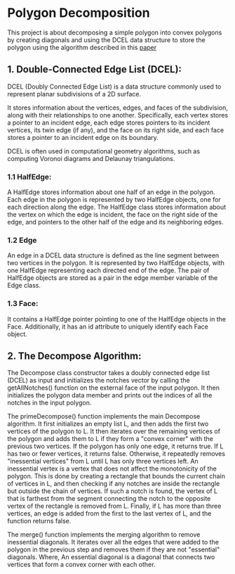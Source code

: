 # Polygon Decomposition

This project is about decomposing a simple polygon into convex polygons
by creating diagonals and using the DCEL data structure to
store the polygon using the algorithm described in this [paper](https://github.com/bharathvariar/Polygon-Decomposition/blob/main/Algorithms%20for%20the%20decomposition%20of%20a%20polygon%20into%20convex.pdf)

## 1. Double-Connected Edge List (DCEL):

DCEL (Doubly Connected Edge List) is a data structure commonly used to represent planar subdivisions of a
2D surface.

It stores information about the vertices, edges, and faces of the subdivision, along with their relationships to
one another. Specifically, each vertex stores a pointer to an incident edge, each edge stores pointers to its
incident vertices, its twin edge (if any), and the face on its right side, and each face stores a pointer to an
incident edge on its boundary.

DCEL is often used in computational geometry algorithms, such as computing Voronoi diagrams and Delaunay
triangulations.

### 1.1 HalfEdge:

A HalfEdge stores information about one half of an edge in the polygon. Each edge in the polygon is represented
by two HalfEdge objects, one for each direction along the edge. The HalfEdge class stores information about the
vertex on which the edge is incident, the face on the right side of the edge, and pointers to the other half of the edge
and its neighboring edges.

### 1.2 Edge

An edge in a DCEL data structure is defined as the line segment between two vertices in the polygon. It is represented by two HalfEdge
objects, with one HalfEdge representing each directed end of the edge. The pair of HalfEdge objects are stored as a pair in the edge member
variable of the Edge class.

### 1.3 Face:

It contains a HalfEdge pointer pointing to one of the HalfEdge objects in the Face. Additionally, it has an id attribute
to uniquely identify each Face object.

## 2. The Decompose Algorithm:

The Decompose class constructor takes a doubly connected edge list (DCEL) as input and initializes the notches vector
by calling the getAllNotches() function on the external face of the input polygon. It then initializes the polygon data
member and prints out the indices of all the notches in the input polygon.

The primeDecompose() function implements the main Decompose algorithm. It first initializes an empty list L, and then adds the
first two vertices of the polygon to L. It then iterates over the remaining vertices of the polygon and adds them to L
if they form a "convex corner" with the previous two vertices. If the polygon has only one edge, it returns true. If L
has two or fewer vertices, it returns false. Otherwise, it repeatedly removes "inessential vertices" from L until L has
only three vertices left. An inessential vertex is a vertex that does not affect the monotonicity of the polygon. This
is done by creating a rectangle that bounds the current chain of vertices in L, and then checking if any notches are
inside the rectangle but outside the chain of vertices. If such a notch is found, the vertex of L that is farthest from
the segment connecting the notch to the opposite vertex of the rectangle is removed from L. Finally, if L has more
than three vertices, an edge is added from the first to the last vertex of L, and the function returns false.

The merge() function implements the merging algorithm to remove inessential diagonals. It iterates over all the
edges that were added to the polygon in the previous step and removes them if they are not "essential" diagonals. Where, An essential
diagonal is a diagonal that connects two vertices that form a convex corner with each other.
